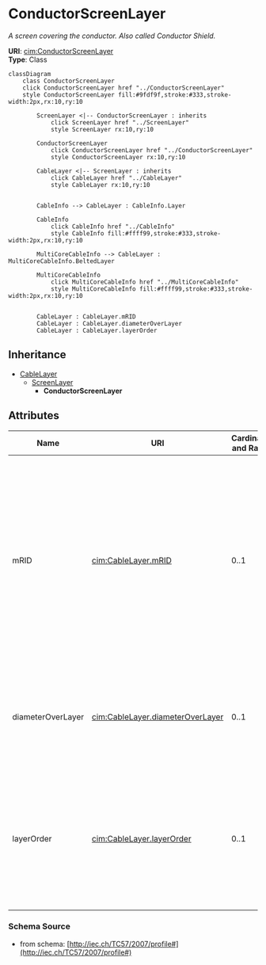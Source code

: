 # ConductorScreenLayer

_A screen covering the conductor. Also called Conductor Shield._

**URI**: [cim:ConductorScreenLayer](http://iec.ch/TC57/CIM-generic#ConductorScreenLayer)<br />
**Type**: Class

```mermaid
classDiagram
    class ConductorScreenLayer
    click ConductorScreenLayer href "../ConductorScreenLayer"
    style ConductorScreenLayer fill:#9fdf9f,stroke:#333,stroke-width:2px,rx:10,ry:10

        ScreenLayer <|-- ConductorScreenLayer : inherits
            click ScreenLayer href "../ScreenLayer"
            style ScreenLayer rx:10,ry:10

        ConductorScreenLayer
            click ConductorScreenLayer href "../ConductorScreenLayer"
            style ConductorScreenLayer rx:10,ry:10

        CableLayer <|-- ScreenLayer : inherits
            click CableLayer href "../CableLayer"
            style CableLayer rx:10,ry:10


        CableInfo --> CableLayer : CableInfo.Layer

        CableInfo
            click CableInfo href "../CableInfo"
            style CableInfo fill:#ffff99,stroke:#333,stroke-width:2px,rx:10,ry:10

        MultiCoreCableInfo --> CableLayer : MultiCoreCableInfo.BeltedLayer

        MultiCoreCableInfo
            click MultiCoreCableInfo href "../MultiCoreCableInfo"
            style MultiCoreCableInfo fill:#ffff99,stroke:#333,stroke-width:2px,rx:10,ry:10


        CableLayer : CableLayer.mRID
        CableLayer : CableLayer.diameterOverLayer
        CableLayer : CableLayer.layerOrder
```

## Inheritance
* [CableLayer](CableLayer.md)
    * [ScreenLayer](ScreenLayer.md)
        * **ConductorScreenLayer**

## Attributes
| Name | URI | Cardinality and Range | Description | Inheritance |
| ---  | --- | --- | --- | --- |
| mRID | [cim:CableLayer.mRID](http://iec.ch/TC57/CIM-generic#CableLayer.mRID) | 0..1 | Master resource identifier issued by a model authority. The mRID is unique within an exchange context. Global uniqueness is easily achieved by using a UUID, as specified in IETF RFC 4122, for the mRID. The use of UUID is strongly recommended.For CIMXML data files in RDF syntax conforming to IEC 61970-552, the mRID is mapped to rdf:ID or rdf:about attributes that identify CIM object elements. | CableLayer |
| diameterOverLayer | [cim:CableLayer.diameterOverLayer](http://iec.ch/TC57/CIM-generic#CableLayer.diameterOverLayer) | 0..1 | Use either diameter over layer or layer thickness.Specification varies by manufacturer and manufacturing process. For extruded layers, the diameter is typically provided. For tapes, the thickness is typically applied. | CableLayer |
| layerOrder | [cim:CableLayer.layerOrder](http://iec.ch/TC57/CIM-generic#CableLayer.layerOrder) | 0..1 | Order of the layer outwards from the cable core.For a multi-core cable, belted layers must have their own order starting from the first belted layer.Intercalated layers (typically tapes, where each tape is both below and above the other tape) must share the same layer order. | CableLayer |

### Schema Source
* from schema: [http://iec.ch/TC57/2007/profile#](http://iec.ch/TC57/2007/profile#)
